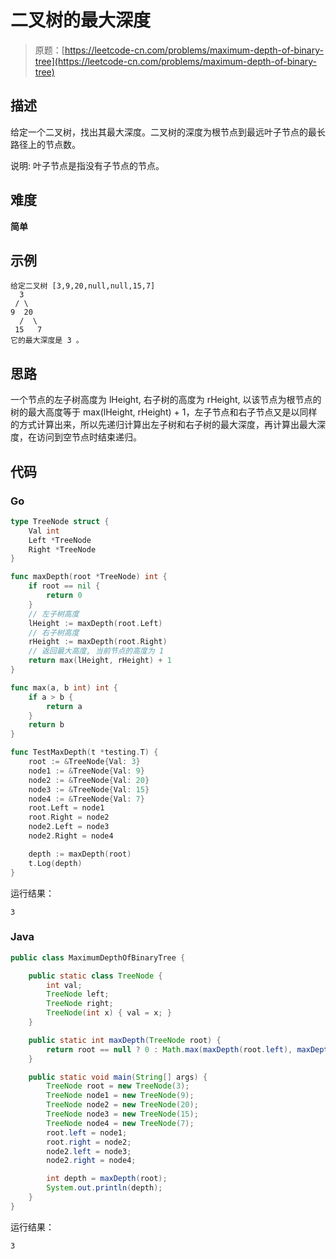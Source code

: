 # 二叉树的最大深度

> 原题：[https://leetcode-cn.com/problems/maximum-depth-of-binary-tree](https://leetcode-cn.com/problems/maximum-depth-of-binary-tree)

## 描述

给定一个二叉树，找出其最大深度。二叉树的深度为根节点到最远叶子节点的最长路径上的节点数。

说明: 叶子节点是指没有子节点的节点。

## 难度

**简单**

## 示例

```
给定二叉树 [3,9,20,null,null,15,7]
  3
 / \
9  20
  /  \
 15   7
它的最大深度是 3 。
```

## 思路

一个节点的左子树高度为 lHeight, 右子树的高度为 rHeight, 以该节点为根节点的树的最大高度等于 max(lHeight, rHeight) + 1，左子节点和右子节点又是以同样的方式计算出来，所以先递归计算出左子树和右子树的最大深度，再计算出最大深度，在访问到空节点时结束递归。

## 代码

### Go

```go
type TreeNode struct {
    Val int
    Left *TreeNode
    Right *TreeNode
}

func maxDepth(root *TreeNode) int {
    if root == nil {
        return 0
    }
    // 左子树高度
    lHeight := maxDepth(root.Left)
    // 右子树高度
    rHeight := maxDepth(root.Right)
    // 返回最大高度, 当前节点的高度为 1
    return max(lHeight, rHeight) + 1
}

func max(a, b int) int {
    if a > b {
        return a
    }
    return b
}
```

```go
func TestMaxDepth(t *testing.T) {
    root := &TreeNode{Val: 3}
    node1 := &TreeNode{Val: 9}
    node2 := &TreeNode{Val: 20}
    node3 := &TreeNode{Val: 15}
    node4 := &TreeNode{Val: 7}
    root.Left = node1
    root.Right = node2
    node2.Left = node3
    node2.Right = node4

    depth := maxDepth(root)
    t.Log(depth)
}
```

运行结果：

```
3
```

### Java

```java
public class MaximumDepthOfBinaryTree {

    public static class TreeNode {
        int val;
        TreeNode left;
        TreeNode right;
        TreeNode(int x) { val = x; }
    }

    public static int maxDepth(TreeNode root) {
        return root == null ? 0 : Math.max(maxDepth(root.left), maxDepth(root.right)) + 1;
    }

    public static void main(String[] args) {
        TreeNode root = new TreeNode(3);
        TreeNode node1 = new TreeNode(9);
        TreeNode node2 = new TreeNode(20);
        TreeNode node3 = new TreeNode(15);
        TreeNode node4 = new TreeNode(7);
        root.left = node1;
        root.right = node2;
        node2.left = node3;
        node2.right = node4;

        int depth = maxDepth(root);
        System.out.println(depth);
    }
}
```

运行结果：

```
3
```

